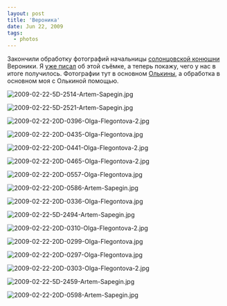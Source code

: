 ```yaml
---
layout: post
title: 'Вероника'
date: Jun 22, 2009
tags:
  - photos
---
```


Закончили обработку фотографий начальницы [солонцовской конюшни](http://solontsovo-horse.ru/ "Конюшня Солонцово") Вероники. Я [уже писал](http://birdwatcher.ru/blog/3225/ "Лошадино-фотографические выходные") об этой съёмке, а теперь покажу, чего у нас в итоге получилось. Фотографии тут в основном [Олькины](http://airve.livejournal.com/ "Блог Ольгивладимировны"), а обработка в основном моя с Олькиной помощью.

![2009-02-22-5D-2514-Artem-Sapegin.jpg](upload://2009-02-22-5D-2514-Artem-Sapegin.jpg)

<!--more-->

![2009-02-22-5D-2521-Artem-Sapegin.jpg](upload://2009-02-22-5D-2521-Artem-Sapegin.jpg)

![2009-02-22-20D-0396-Olga-Flegontova-2.jpg](upload://2009-02-22-20D-0396-Olga-Flegontova-2.jpg)

![2009-02-22-20D-0435-Olga-Flegontova.jpg](upload://2009-02-22-20D-0435-Olga-Flegontova.jpg)

![2009-02-22-20D-0441-Olga-Flegontova-2.jpg](upload://2009-02-22-20D-0441-Olga-Flegontova-2.jpg)

![2009-02-22-20D-0465-Olga-Flegontova-2.jpg](upload://2009-02-22-20D-0465-Olga-Flegontova-2.jpg)

![2009-02-22-20D-0557-Olga-Flegontova.jpg](upload://2009-02-22-20D-0557-Olga-Flegontova.jpg)

![2009-02-22-20D-0586-Artem-Sapegin.jpg](upload://2009-02-22-20D-0586-Artem-Sapegin.jpg)

![2009-02-22-20D-0336-Olga-Flegontova.jpg](upload://2009-02-22-20D-0336-Olga-Flegontova.jpg)

![2009-02-22-5D-2494-Artem-Sapegin.jpg](upload://2009-02-22-5D-2494-Artem-Sapegin.jpg)

![2009-02-22-20D-0310-Olga-Flegontova-2.jpg](upload://2009-02-22-20D-0310-Olga-Flegontova-2.jpg)

![2009-02-22-20D-0299-Olga-Flegontova.jpg](upload://2009-02-22-20D-0299-Olga-Flegontova.jpg)

![2009-02-22-20D-0297-Olga-Flegontova.jpg](upload://2009-02-22-20D-0297-Olga-Flegontova.jpg)

![2009-02-22-20D-0303-Olga-Flegontova-2.jpg](upload://2009-02-22-20D-0303-Olga-Flegontova-2.jpg)

![2009-02-22-5D-2459-Artem-Sapegin.jpg](upload://2009-02-22-5D-2459-Artem-Sapegin.jpg)

![2009-02-22-20D-0598-Artem-Sapegin.jpg](upload://2009-02-22-20D-0598-Artem-Sapegin.jpg)
